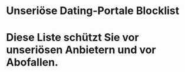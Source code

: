 # Unseriöse Dating-Portale Blocklist

# Diese Liste schützt Sie vor unseriösen Anbietern und vor Abofallen.
